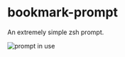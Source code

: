 # bookmark-prompt
An extremely simple zsh prompt.

![prompt in use](https://i.imgur.com/erO2xwm.png)

